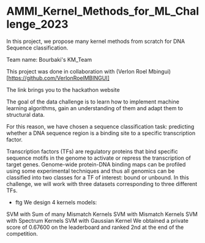 # AMMI_Kernel_Methods_for_ML_Challenge_2023
In this project, we propose many kernel methods from scratch for DNA Sequence classification.

Team name: Bourbaki's KM_Team

This project was done in collaboration with (Verlon Roel Mbingui)[https://github.com/VerlonRoelMBINGUI]

The link brings you to the hackathon website

The goal of the data challenge is to learn how to implement machine learning algorithms, gain an understanding of them and adapt them to structural data.

For this reason, we have chosen a sequence classification task: predicting whether a DNA sequence region is a binding site to a specific transcription factor.

Transcription factors (TFs) are regulatory proteins that bind specific sequence motifs in the genome to activate or repress the transcription of target genes. Genome-wide protein-DNA binding maps can be profiled using some experimental techniques and thus all genomics can be classified into two classes for a TF of interest: bound or unbound. In this challenge, we will work with three datasets corresponding to three different TFs.
- ftg
We design 4 kernels models: 

SVM with Sum of many Mismatch Kernels
SVM with Mismatch Kernels
SVM with Spectrum Kernels
SVM with Gaussian Kernel
We obtained a private score of 0.67600 on the leaderboard and ranked 2nd at the end of the competition.
